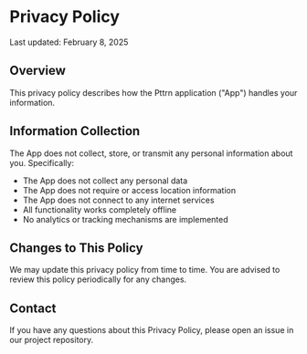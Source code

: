 # Privacy Policy

Last updated: February 8, 2025

## Overview
This privacy policy describes how the Pttrn application ("App") handles your information.

## Information Collection
The App does not collect, store, or transmit any personal information about you. Specifically:

- The App does not collect any personal data
- The App does not require or access location information
- The App does not connect to any internet services
- All functionality works completely offline
- No analytics or tracking mechanisms are implemented

## Changes to This Policy
We may update this privacy policy from time to time. You are advised to review this policy periodically for any changes.

## Contact
If you have any questions about this Privacy Policy, please open an issue in our project repository.
